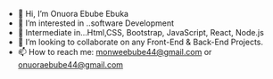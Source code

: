 - 👋 Hi, I’m Onuora Ebube Ebuka 
- 👀 I’m interested in ..software Development
- 🌱 Intermediate in...Html,CSS, Bootstrap, JavaScript, React, Node.js
- 💞️ I’m looking to collaborate on any Front-End & Back-End Projects.
- 📫 How to reach me: monweebube44@gmail.com or onuoraebube44@gmail.com

